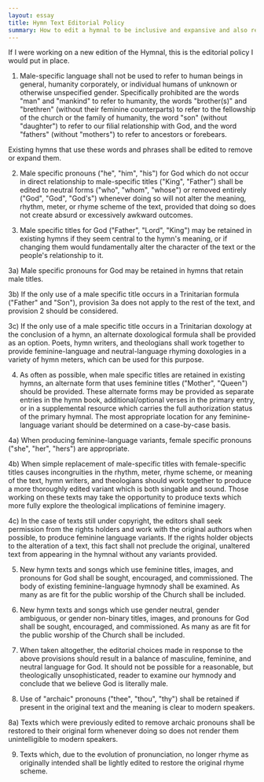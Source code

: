 ```yaml
---
layout: essay
title: Hymn Text Editorial Policy
summary: How to edit a hymnal to be inclusive and expansive and also respective of tradition.
---
```


If I were working on a new edition of the Hymnal, this is the editorial policy I would put in place.

1) Male-specific language shall not be used to refer to human beings in general, humanity corporately, or individual humans of unknown or otherwise unspecified gender. Specifically prohibited are the words "man" and "mankind" to refer to humanity, the words "brother(s)" and "brethren" (without their feminine counterparts) to refer to the fellowship of the church or the family of humanity, the word "son" (without "daughter") to refer to our filial relationship with God, and the word "fathers" (without "mothers") to refer to ancestors or forebears.

Existing hymns that use these words and phrases shall be edited to remove or expand them.

2) Male specific pronouns ("he", "him", "his") for God which do not occur in direct relationship to male-specific titles ("King", "Father") shall be edited to neutral forms ("who", "whom", "whose") or removed entirely ("God", "God", "God's") whenever doing so will not alter the meaning, rhythm, meter, or rhyme scheme of the text, provided that doing so does not create absurd or excessively awkward outcomes.

3) Male specific titles for God ("Father", "Lord", "King") may be retained in existing hymns if they seem central to the hymn's meaning, or if changing them would fundamentally alter the character of the text or the people's relationship to it.

3a) Male specific pronouns for God may be retained in hymns that retain male titles.

3b) If the only use of a male specific title occurs in a Trinitarian formula ("Father" and "Son"), provision 3a does not apply to the rest of the text, and provision 2 should be considered.

3c) If the only use of a male specific title occurs in a Trinitarian doxology at the conclusion of a hymn, an alternate doxological formula shall be provided as an option. Poets, hymn writers, and theologians shall work together to provide feminine-language and neutral-language rhyming doxologies in a variety of hymn meters, which can be used for this purpose.

4) As often as possible, when male specific titles are retained in existing hymns, an alternate form that uses feminine titles ("Mother", "Queen") should be provided. These alternate forms may be provided as separate entries in the hymn book, additional/optional verses in the primary entry, or in a supplemental resource which carries the full authorization status of the primary hymnal. The most appropriate location for any feminine-language variant should be determined on a case-by-case basis.

4a) When producing feminine-language variants, female specific pronouns ("she", "her", "hers") are appropriate.

4b) When simple replacement of male-specific titles with female-specific titles causes incongruities in the rhythm, meter, rhyme scheme, or meaning of the text, hymn writers, and theologians should work together to produce a more thoroughly edited variant which is both singable and sound. Those working on these texts may take the opportunity to produce texts which more fully explore the theological implications of feminine imagery.

4c) In the case of texts still under copyright, the editors shall seek permission from the rights holders and work with the original authors when possible, to produce feminine language variants. If the rights holder objects to the alteration of a text, this fact shall not preclude the original, unaltered text from appearing in the hymnal without any variants provided.

5) New hymn texts and songs which use feminine titles, images, and pronouns for God shall be sought, encouraged, and commissioned. The body of existing feminine-language hymnody shall be examined. As many as are fit for the public worship of the Church shall be included.

6) New hymn texts and songs which use gender neutral, gender ambiguous, or gender non-binary titles, images, and pronouns for God shall be sought, encouraged, and commissioned. As many as are fit for the public worship of the Church shall be included.

7) When taken altogether, the editorial choices made in response to the above provisions should result in a balance of masculine, feminine, and neutral language for God. It should not be possible for a reasonable, but theologically unsophisticated, reader to examine our hymnody and conclude that we believe God is literally male.

8) Use of "archaic" pronouns ("thee", "thou", "thy") shall be retained if present in the original text and the meaning is clear to modern speakers.

8a) Texts which were previously edited to remove archaic pronouns shall be restored to their original form whenever doing so does not render them unintelligible to modern speakers.

9) Texts which, due to the evolution of pronunciation, no longer rhyme as originally intended shall be lightly edited to restore the original rhyme scheme.
